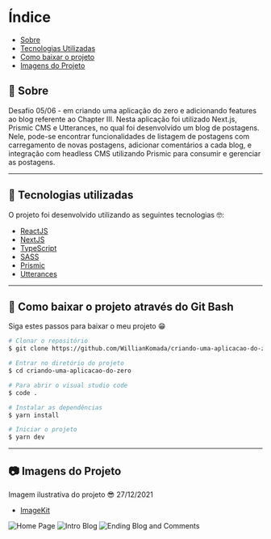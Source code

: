# Índice

- [Sobre](#-sobre)
- [Tecnologias Utilizadas](#-tecnologias-utilizadas)
- [Como baixar o projeto](#-como-baixar-o-projeto)
- [Imagens do Projeto](#-imagens-do-projeto)

## 📝 Sobre

<p>
  Desafio 05/06 - em criando uma aplicação do zero e adicionando features ao blog referente ao Chapter III. Nesta aplicação foi utilizado Next.js, Prismic CMS e Utterances, no qual foi desenvolvido um blog de postagens. Nele, pode-se encontrar funcionalidades de listagem de postagens com carregamento de novas postagens, adicionar comentários a cada blog, e integração com headless CMS utilizando Prismic para consumir e gerenciar as postagens.
</p>

---

## 🚀 Tecnologias utilizadas

<p>O projeto foi desenvolvido utilizando as seguintes tecnologias 🤓:</p>

- [ReactJS](https://reactjs.org)
- [NextJS](https://nextjs.org/)
- [TypeScript](https://www.typescriptlang.org/)
- [SASS](https://sass-lang.com/)
- [Prismic](https://prismic.io/)
- [Utterances](https://utteranc.es/)

---

## 📁 Como baixar o projeto através do Git Bash

<p>Siga estes passos para baixar o meu projeto 😁</p>

```bash
# Clonar o repositório
$ git clone https://github.com/WillianKomada/criando-uma-aplicacao-do-zero.git

# Entrar no diretório do projeto
$ cd criando-uma-aplicacao-do-zero

# Para abrir o visual studio code
$ code .

# Instalar as dependências
$ yarn install

# Iniciar o projeto
$ yarn dev

```

---

## 📷 Imagens do Projeto

<p>Imagem ilustrativa do projeto 😎 27/12/2021</p>

- [ImageKit](https://imagekit.io/)

<img src="https://ik.imagekit.io/cucgno2zqys/asjdiad_SrsblSb4w.PNG?updatedAt=1640647206415" alt="Home Page">
<img src="https://ik.imagekit.io/cucgno2zqys/rffsdfasd_VyhdgyYVjeI.PNG?updatedAt=1640647206448" alt="Intro Blog">
<img src="https://ik.imagekit.io/cucgno2zqys/audhfasidkfhasdf_lfDk5TBeV.PNG?updatedAt=1640647205915" alt="Ending Blog and Comments">
